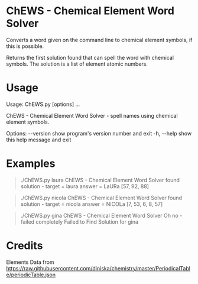 # ChEWS - Chemical Element Word Solver
Converts a word given on the command line to chemical element symbols,
if this is possible.

Returns the first solution found that can spell the word with chemical symbols.
The solution is a list of element atomic numbers.

# Usage
Usage: ChEWS.py [options] <argument> ...

ChEWS - Chemical Element Word Solver - spell names using chemical element
symbols.

Options:
  --version   show program's version number and exit
  -h, --help  show this help message and exit

# Examples
> ./ChEWS.py laura
ChEWS - Chemical Element Word Solver
found solution - target = laura answer = LaURa
[57, 92, 88]

> ./ChEWS.py nicola
ChEWS - Chemical Element Word Solver
found solution - target = nicola answer = NICOLa
[7, 53, 6, 8, 57]

> ./ChEWS.py gina
ChEWS - Chemical Element Word Solver
   Oh no - failed completely
Failed to Find Solution for gina


# Credits
Elements Data from 
https://raw.githubusercontent.com/diniska/chemistry/master/PeriodicalTable/periodicTable.json